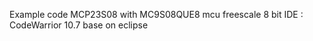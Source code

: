 Example code MCP23S08 with MC9S08QUE8 mcu freescale 8 bit 
IDE : CodeWarrior 10.7 base on eclipse 

